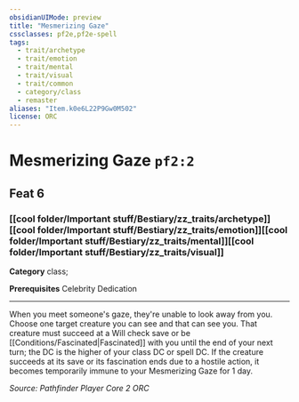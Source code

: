 ```yaml
---
obsidianUIMode: preview
title: "Mesmerizing Gaze"
cssclasses: pf2e,pf2e-spell
tags:
  - trait/archetype
  - trait/emotion
  - trait/mental
  - trait/visual
  - trait/common
  - category/class
  - remaster
aliases: "Item.k0e6L22P9Gw0M502"
license: ORC
---
```

# Mesmerizing Gaze `pf2:2`
## Feat 6
### [[cool folder/Important stuff/Bestiary/zz_traits/archetype]][[cool folder/Important stuff/Bestiary/zz_traits/emotion]][[cool folder/Important stuff/Bestiary/zz_traits/mental]][[cool folder/Important stuff/Bestiary/zz_traits/visual]]

**Category** class; 



**Prerequisites** Celebrity Dedication
* * *
When you meet someone's gaze, they're unable to look away from you. Choose one target creature you can see and that can see you. That creature must succeed at a Will check save or be [[Conditions/Fascinated|Fascinated]] with you until the end of your next turn; the DC is the higher of your class DC or spell DC. If the creature succeeds at its save or its fascination ends due to a hostile action, it becomes temporarily immune to your Mesmerizing Gaze for 1 day.

*Source: Pathfinder Player Core 2*
*ORC*